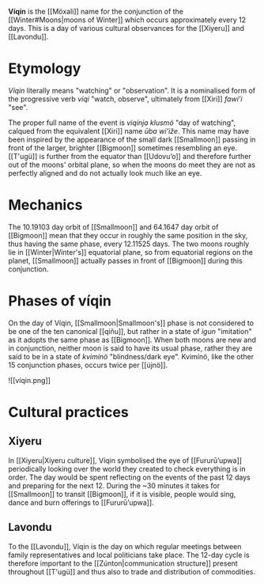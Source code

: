 **Víqin** is the [[Möxali]] name for the conjunction of the [[Winter#Moons|moons of Winter]] which occurs approximately every 12 days. This is a day of various cultural observances for the [[Xiyeru]] and [[Lavondu]].
# Etymology
*Víqin* literally means "watching" or "observation". It is a nominalised form of the progressive verb *víqi* "watch, observe", ultimately from [[Xiri]] *fawiʼi* "see".

The proper full name of the event is *viqínja klusmö* "day of watching", calqued from the equivalent [[Xiri]] name *ūba wiʼiže*. This name may have been inspired by the appearance of the small dark [[Smallmoon]] passing in front of the larger, brighter [[Bigmoon]] sometimes resembling an eye. [[T'ugü]] is further from the equator than [[Udovuʼo]] and therefore further out of the moons' orbital plane, so when the moons do meet they are not as perfectly aligned and do not actually look much like an eye.
# Mechanics
The 10.19103 day orbit of [[Smallmoon]] and 64.1647 day orbit of [[Bigmoon]] mean that they occur in roughly the same position in the sky, thus having the same phase, every 12.11525 days. The two moons roughly lie in [[Winter|Winter's]] equatorial plane, so from equatorial regions on the planet, [[Smallmoon]] actually passes in front of [[Bigmoon]] during this conjunction.
# Phases of víqin
On the day of Víqin, [[Smallmoon|Smallmoon's]] phase is not considered to be one of the ten canonical [[qíñu]], but rather in a state of *igun* "imitation" as it adopts the same phase as [[Bigmoon]]. When both moons are new and in conjunction, neither moon is said to have its usual phase, rather they are said to be in a state of *kvimínö* "blindness/dark eye". Kvimínö, like the other 15 conjunction phases, occurs twice per [[újnö]].

![[víqin.png]]
# Cultural practices
## Xiyeru
In [[Xiyeru|Xiyeru culture]], Víqin symbolised the eye of [[Fururūʼupwa]] periodically looking over the world they created to check everything is in order. The day would be spent reflecting on the events of the past 12 days and preparing for the next 12. During the ~30 minutes it takes for [[Smallmoon]] to transit [[Bigmoon]], if it is visible, people would sing, dance and burn offerings to [[Fururūʼupwa]].
## Lavondu
To the [[Lavondu]], Víqin is the day on which regular meetings between family representatives and local politicians take place. The 12-day cycle is therefore important to the [[Zúnton|communication structure]] present throughout [[T'ugü]] and thus also to trade and distribution of commodities.